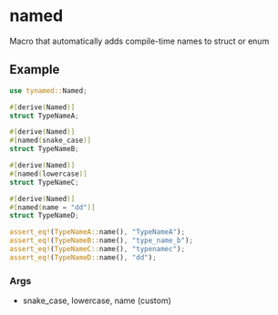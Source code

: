 # named

Macro that automatically adds compile-time names to struct or enum

## Example

```rust
use tynamed::Named;

#[derive(Named)]
struct TypeNameA;

#[derive(Named)]
#[named(snake_case)]
struct TypeNameB;

#[derive(Named)]
#[named(lowercase)]
struct TypeNameC;

#[derive(Named)]
#[named(name = "dd")]
struct TypeNameD;

assert_eq!(TypeNameA::name(), "TypeNameA");
assert_eq!(TypeNameB::name(), "type_name_b");
assert_eq!(TypeNameC::name(), "typenamec");
assert_eq!(TypeNameD::name(), "dd");
```

### Args

- snake_case, lowercase, name (custom)